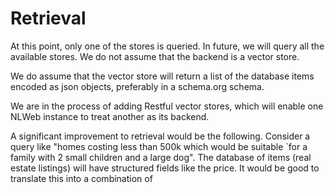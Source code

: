 # Retrieval

At this point, only one of the stores is queried. In future, we will query all the available stores. We do not assume that the backend is a vector store.

We do assume that the vector store will return a list of the database items encoded as json objects, preferably in a schema.org schema.

We are in the process of adding Restful vector stores, which will enable one NLWeb instance to treat another as its backend.

A significant improvement to retrieval would be the following. Consider a query like "homes costing less than 500k which would be suitable `for a family with 2 small children and a large dog". The database of items (real estate listings) will have structured fields like the price. It would be good to translate this into a combination of
